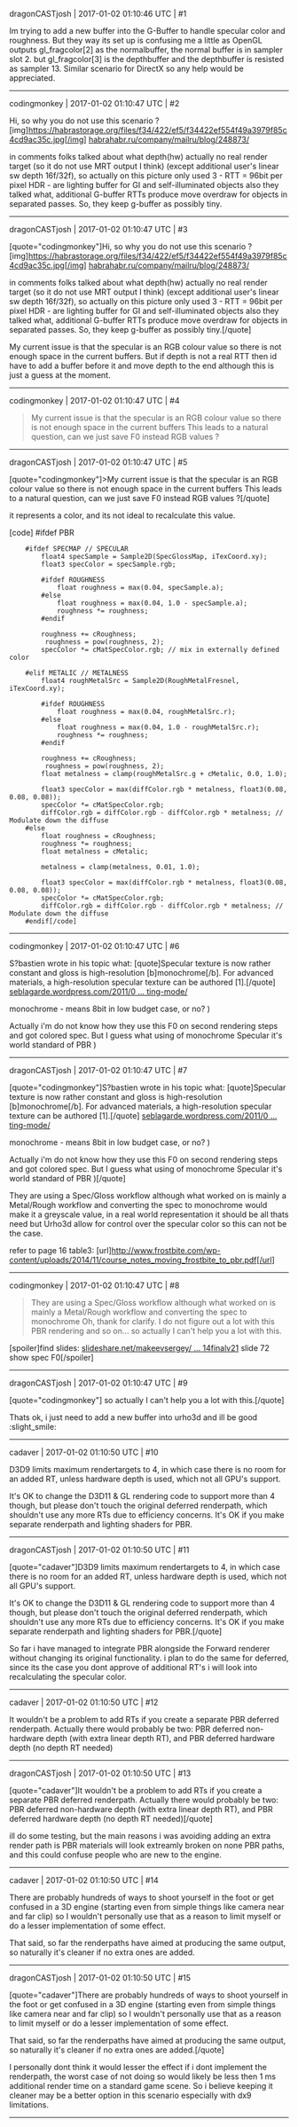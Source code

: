 dragonCASTjosh | 2017-01-02 01:10:46 UTC | #1

Im trying to add a new buffer into the G-Buffer to handle specular color and roughness. But they way its set up is confusing me a little as OpenGL outputs gl_fragcolor[2] as the normalbuffer, the normal buffer is in sampler slot 2. but gl_fragcolor[3] is the depthbuffer and the depthbuffer is resisted as sampler 13. Similar scenario for DirectX so any help would be appreciated.

-------------------------

codingmonkey | 2017-01-02 01:10:47 UTC | #2

Hi, so why you do not use this scenario ? 
[img]https://habrastorage.org/files/f34/422/ef5/f34422ef554f49a3979f85c4cd9ac35c.jpg[/img]
[habrahabr.ru/company/mailru/blog/248873/](https://habrahabr.ru/company/mailru/blog/248873/)

in comments folks talked about what depth(hw) actually no real render target (so it do not use MRT output I think) (except additional user's linear sw depth 16f/32f), so actually on this picture only used 3 - RTT = 96bit per pixel
HDR - are lighting buffer for GI and self-illuminated objects
also they talked what, additional G-buffer RTTs produce move overdraw for objects in separated passes. So, they keep g-buffer as possibly tiny.

-------------------------

dragonCASTjosh | 2017-01-02 01:10:47 UTC | #3

[quote="codingmonkey"]Hi, so why you do not use this scenario ? 
[img]https://habrastorage.org/files/f34/422/ef5/f34422ef554f49a3979f85c4cd9ac35c.jpg[/img]
[habrahabr.ru/company/mailru/blog/248873/](https://habrahabr.ru/company/mailru/blog/248873/)

in comments folks talked about what depth(hw) actually no real render target (so it do not use MRT output I think) (except additional user's linear sw depth 16f/32f), so actually on this picture only used 3 - RTT = 96bit per pixel
HDR - are lighting buffer for GI and self-illuminated objects
also they talked what, additional G-buffer RTTs produce move overdraw for objects in separated passes. So, they keep g-buffer as possibly tiny.[/quote]

My current issue is that the specular is an RGB colour value so there is not enough space in the current buffers. But if depth is not a real RTT then id have to add a buffer before it and move depth to the end although this is just a guess at the moment.

-------------------------

codingmonkey | 2017-01-02 01:10:47 UTC | #4

>My current issue is that the specular is an RGB colour value so there is not enough space in the current buffers
This leads to a natural question, can we just save F0 instead RGB values ?

-------------------------

dragonCASTjosh | 2017-01-02 01:10:47 UTC | #5

[quote="codingmonkey"]>My current issue is that the specular is an RGB colour value so there is not enough space in the current buffers
This leads to a natural question, can we just save F0 instead RGB values ?[/quote]

it represents a color, and its not ideal to recalculate this value.

[code]    #ifdef PBR
		
        #ifdef SPECMAP // SPECULAR
            float4 specSample = Sample2D(SpecGlossMap, iTexCoord.xy);
            float3 specColor = specSample.rgb;

            #ifdef ROUGHNESS
                float roughness = max(0.04, specSample.a);
            #else
                float roughness = max(0.04, 1.0 - specSample.a);
                roughness *= roughness;
            #endif            

			roughness += cRoughness;
             roughness = pow(roughness, 2);
            specColor *= cMatSpecColor.rgb; // mix in externally defined color

        #elif METALIC // METALNESS
            float4 roughMetalSrc = Sample2D(RoughMetalFresnel, iTexCoord.xy);

            #ifdef ROUGHNESS
                float roughness = max(0.04, roughMetalSrc.r);
            #else
                float roughness = max(0.04, 1.0 - roughMetalSrc.r);
                roughness *= roughness;
            #endif

			roughness += cRoughness;
             roughness = pow(roughness, 2);
            float metalness = clamp(roughMetalSrc.g + cMetalic, 0.0, 1.0);
            
            float3 specColor = max(diffColor.rgb * metalness, float3(0.08, 0.08, 0.08));
            specColor *= cMatSpecColor.rgb;
            diffColor.rgb = diffColor.rgb - diffColor.rgb * metalness; // Modulate down the diffuse
		#else
			float roughness = cRoughness;
            roughness *= roughness;
			float metalness = cMetalic;

            metalness = clamp(metalness, 0.01, 1.0);
		 
			float3 specColor = max(diffColor.rgb * metalness, float3(0.08, 0.08, 0.08));
			specColor *= cMatSpecColor.rgb;
			diffColor.rgb = diffColor.rgb - diffColor.rgb * metalness; // Modulate down the diffuse
        #endif[/code]

-------------------------

codingmonkey | 2017-01-02 01:10:47 UTC | #6

S?bastien wrote in his topic what: 
[quote]Specular texture is now rather constant and gloss is high-resolution [b]monochrome[/b]. For advanced materials, a high-resolution specular texture can be authored [1].[/quote]
[seblagarde.wordpress.com/2011/0 ... ting-mode/](https://seblagarde.wordpress.com/2011/08/17/feeding-a-physical-based-lighting-mode/)

monochrome - means 8bit in low budget case, or no? )

Actually i'm do not know how they use this F0 on second rendering steps and got colored spec. 
But I guess what using of monochrome Specular it's world standard of PBR )

-------------------------

dragonCASTjosh | 2017-01-02 01:10:47 UTC | #7

[quote="codingmonkey"]S?bastien wrote in his topic what: 
[quote]Specular texture is now rather constant and gloss is high-resolution [b]monochrome[/b]. For advanced materials, a high-resolution specular texture can be authored [1].[/quote]
[seblagarde.wordpress.com/2011/0 ... ting-mode/](https://seblagarde.wordpress.com/2011/08/17/feeding-a-physical-based-lighting-mode/)

monochrome - means 8bit in low budget case, or no? )

Actually i'm do not know how they use this F0 on second rendering steps and got colored spec. 
But I guess what using of monochrome Specular it's world standard of PBR )[/quote]

They are using a Spec/Gloss workflow although what worked on is mainly a Metal/Rough workflow and converting the spec to monochrome would make it a greyscale value, in a real world representation it should be all thats need but Urho3d allow for control over the specular color so this can not be the case.

refer to page 16 table3: [url]http://www.frostbite.com/wp-content/uploads/2014/11/course_notes_moving_frostbite_to_pbr.pdf[/url]

-------------------------

codingmonkey | 2017-01-02 01:10:47 UTC | #8

>They are using a Spec/Gloss workflow although what worked on is mainly a Metal/Rough workflow and converting the spec to monochrome 
Oh, thank for clarify. I do not figure out a lot with this PBR  rendering and so on... so actually I can't help you a lot with this.

[spoiler]find slides: [slideshare.net/makeevsergey/ ... 14finalv21](http://www.slideshare.net/makeevsergey/skyforge-rendering-techkri14finalv21)
slide 72 show spec F0[/spoiler]

-------------------------

dragonCASTjosh | 2017-01-02 01:10:47 UTC | #9

[quote="codingmonkey"]
so actually I can't help you a lot with this.[/quote]

Thats ok, i just need to add a new buffer into urho3d and ill be good :slight_smile:

-------------------------

cadaver | 2017-01-02 01:10:50 UTC | #10

D3D9 limits maximum rendertargets to 4, in which case there is no room for an added RT, unless hardware depth is used, which not all GPU's support.

It's OK to change the D3D11 & GL rendering code to support more than 4 though, but please don't touch the original deferred renderpath, which shouldn't use any more RTs due to efficiency concerns. It's OK if you make separate renderpath and lighting shaders for PBR.

-------------------------

dragonCASTjosh | 2017-01-02 01:10:50 UTC | #11

[quote="cadaver"]D3D9 limits maximum rendertargets to 4, in which case there is no room for an added RT, unless hardware depth is used, which not all GPU's support.

It's OK to change the D3D11 & GL rendering code to support more than 4 though, but please don't touch the original deferred renderpath, which shouldn't use any more RTs due to efficiency concerns. It's OK if you make separate renderpath and lighting shaders for PBR.[/quote]

So far i have managed to integrate PBR alongside the Forward renderer without changing its original functionality. i plan to do the same for deferred, since its the case you dont approve of additional RT's i will look into recalculating the specular color.

-------------------------

cadaver | 2017-01-02 01:10:50 UTC | #12

It wouldn't be a problem to add RTs if you create a separate PBR deferred renderpath. Actually there would probably be two: PBR deferred non-hardware depth (with extra linear depth RT), and PBR deferred hardware depth (no depth RT needed)

-------------------------

dragonCASTjosh | 2017-01-02 01:10:50 UTC | #13

[quote="cadaver"]It wouldn't be a problem to add RTs if you create a separate PBR deferred renderpath. Actually there would probably be two: PBR deferred non-hardware depth (with extra linear depth RT), and PBR deferred hardware depth (no depth RT needed)[/quote]

ill do some testing, but the main reasons i was avoiding adding an extra render path is PBR materials will look extreamly broken on none PBR paths, and this could confuse people who are new to the engine.

-------------------------

cadaver | 2017-01-02 01:10:50 UTC | #14

There are probably hundreds of ways to shoot yourself in the foot or get confused in a 3D engine (starting even from simple things like camera near and far clip) so I wouldn't personally use that as a reason to limit myself or do a lesser implementation of some effect.

That said, so far the renderpaths have aimed at producing the same output, so naturally it's cleaner if no extra ones are added.

-------------------------

dragonCASTjosh | 2017-01-02 01:10:50 UTC | #15

[quote="cadaver"]There are probably hundreds of ways to shoot yourself in the foot or get confused in a 3D engine (starting even from simple things like camera near and far clip) so I wouldn't personally use that as a reason to limit myself or do a lesser implementation of some effect.

That said, so far the renderpaths have aimed at producing the same output, so naturally it's cleaner if no extra ones are added.[/quote]

I personally dont think it would lesser the effect if i dont implement the renderpath, the worst case of not doing so would likely be less then 1 ms additional render time on a standard game scene. So i believe keeping it cleaner may be a better option in this scenario especially with dx9 limitations.

-------------------------

